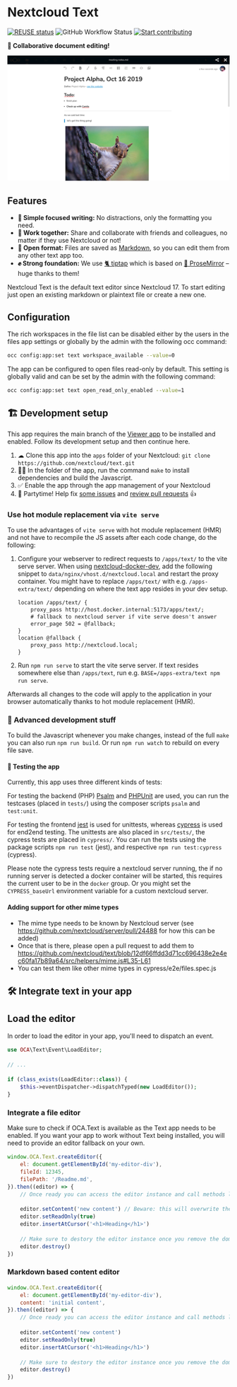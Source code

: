 <!--
  - SPDX-FileCopyrightText: 2019-2024 Nextcloud GmbH and Nextcloud contributors
  - SPDX-License-Identifier: AGPL-3.0-or-later
-->
# Nextcloud Text
[![REUSE status](https://api.reuse.software/badge/github.com/nextcloud/text)](https://api.reuse.software/info/github.com/nextcloud/text)
![GitHub Workflow Status](https://img.shields.io/github/actions/workflow/status/nextcloud/text/node.yml?branch=main)
[![Start contributing](https://img.shields.io/github/issues/nextcloud/text/good%20first%20issue?color=7057ff&label=Contribute)](https://github.com/nextcloud/text/issues?q=is%3Aissue+is%3Aopen+sort%3Aupdated-desc+label%3A%22good+first+issue%22)


**📑 Collaborative document editing!**

![](img/screenshots/screenshot1.png)

## Features

- **📝 Simple focused writing:** No distractions, only the formatting you need.
- **🙋 Work together:** Share and collaborate with friends and colleagues, no matter if they use Nextcloud or not!
- **💾 Open format:** Files are saved as [Markdown](https://en.wikipedia.org/wiki/Markdown), so you can edit them from any other text app too.
- **✊ Strong foundation:** We use [🐈 tiptap](https://tiptap.dev) which is based on [🦉 ProseMirror](https://prosemirror.net) – huge thanks to them!

Nextcloud Text is the default text editor since Nextcloud 17. To start editing just open an existing markdown or plaintext file or create a new one.

## Configuration

The rich workspaces in the file list can be disabled either by the users in the files app settings or globally by the admin with the following occ command:

```bash
occ config:app:set text workspace_available --value=0
```

The app can be configured to open files read-only by default. This setting is globally valid and can be set by the admin with the following command:

```bash
occ config:app:set text open_read_only_enabled --value=1
```

## 🏗 Development setup

This app requires the main branch of the [Viewer app](https://github.com/nextcloud/viewer) to be installed and enabled.
Follow its development setup and then continue here.

1. ☁ Clone this app into the `apps` folder of your Nextcloud: `git clone https://github.com/nextcloud/text.git`
2. 👩‍💻 In the folder of the app, run the command `make` to install dependencies and build the Javascript.
3. ✅ Enable the app through the app management of your Nextcloud
4. 🎉 Partytime! Help fix [some issues](https://github.com/nextcloud/text/issues) and [review pull requests](https://github.com/nextcloud/text/pulls) 👍

### Use hot module replacement via `vite serve`

To use the advantages of `vite serve` with hot module replacement (HMR) and not have to recompile the JS assets after each code change, do the following:

1. Configure your webserver to redirect requests to `/apps/text/` to the vite serve server.
   When using [nextcloud-docker-dev](https://github.com/juliusknorr/nextcloud-docker-dev), add the following snippet to `data/nginx/vhost.d/nextcloud.local` and restart the proxy container. You might have to replace `/apps/text/` with e.g. `/apps-extra/text/` depending on where the text app resides in your dev setup.
   ```
   location /apps/text/ {
       proxy_pass http://host.docker.internal:5173/apps/text/;
       # fallback to nextcloud server if vite serve doesn't answer
       error_page 502 = @fallback;
   }
   location @fallback {
       proxy_pass http://nextcloud.local;
   }
   ```
2. Run `npm run serve` to start the vite serve server. If text resides somewhere else than `/apps/text`, run e.g. `BASE=/apps-extra/text npm run serve`.

Afterwards all changes to the code will apply to the application in your browser automatically thanks to hot module replacement (HMR).
   
### 🧙 Advanced development stuff

To build the Javascript whenever you make changes, instead of the full `make` you can also run `npm run build`. Or run `npm run watch` to rebuild on every file save.

#### 🐞 Testing the app

Currently, this app uses three different kinds of tests:

For testing the backend (PHP) [Psalm](https://psalm.dev/) and [PHPUnit](https://phpunit.de/) are used,
you can run the testcases (placed in `tests/`) using the composer scripts `psalm` and `test:unit`.

For testing the frontend [jest](https://jestjs.io/) is used for unittests, whereas [cypress](https://www.cypress.io/) is used for end2end testing.
The unittests are also placed in `src/tests/`, the cypress tests are placed in `cypress/`.
You can run the tests using the package scripts `npm run test` (jest), and respective `npm run test:cypress` (cypress).

Please note the cypress tests require a nextcloud server running, the if no running server is detected a docker container will be started,
this requires the current user to be in the `docker` group.
Or you might set the `CYPRESS_baseUrl` environment variable for a custom nextcloud server.

#### Adding support for other mime types

- The mime type needs to be known by Nextcloud server (see https://github.com/nextcloud/server/pull/24488 for how this can be added)
- Once that is there, please open a pull request to add them to https://github.com/nextcloud/text/blob/12df66ffdd3d71cc696438e2e4ec60fa17b89a64/src/helpers/mime.js#L35-L61
- You can test them like other mime types in cypress/e2e/files.spec.js


## 🛠️ Integrate text in your app

## Load the editor

In order to load the editor in your app, you'll need to dispatch an event.

```php
use OCA\Text\Event\LoadEditor;

// ...

if (class_exists(LoadEditor::class)) {
	$this->eventDispatcher->dispatchTyped(new LoadEditor());
}
```

### Integrate a file editor

Make sure to check if OCA.Text is available as the Text app needs to be enabled. If you want your app to work without Text being installed, you will need to provide an editor fallback on your own.


```js
window.OCA.Text.createEditor({
	el: document.getElementById('my-editor-div'),
	fileId: 12345,
	filePath: '/Readme.md',
}).then((editor) => {
	// Once ready you can access the editor instance and call methods like:

	editor.setContent('new content') // Beware: this will overwrite the content read from the source file
	editor.setReadOnly(true)
	editor.insertAtCursor('<h1>Heading</h1>')

	// Make sure to destory the editor instance once you remove the dom element
	editor.destroy()
})
```

### Markdown based content editor

```js
window.OCA.Text.createEditor({
	el: document.getElementById('my-editor-div'),
	content: 'initial content',
}).then((editor) => {
	// Once ready you can access the editor instance and call methods like:

	editor.setContent('new content')
	editor.setReadOnly(true)
	editor.insertAtCursor('<h1>Heading</h1>')

	// Make sure to destory the editor instance once you remove the dom element
	editor.destroy()
})
```
